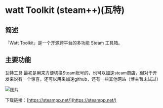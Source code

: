 # watt Toolkit (steam++)(瓦特)

## 简述 
「Watt Toolkit」是一个开源跨平台的多功能 Steam 工具箱。

## 主要功能
瓦特工具 最初是用来方便切换Steam账号的，也可以加速steam商店，但对于开发来说有一个惊喜，还可以用来加速github，还有一些其他网站（博主暂未试过）

![图片](/vue-blog/images/watt.png)

下载链接：[https://steampp.net/](https://steampp.net/)